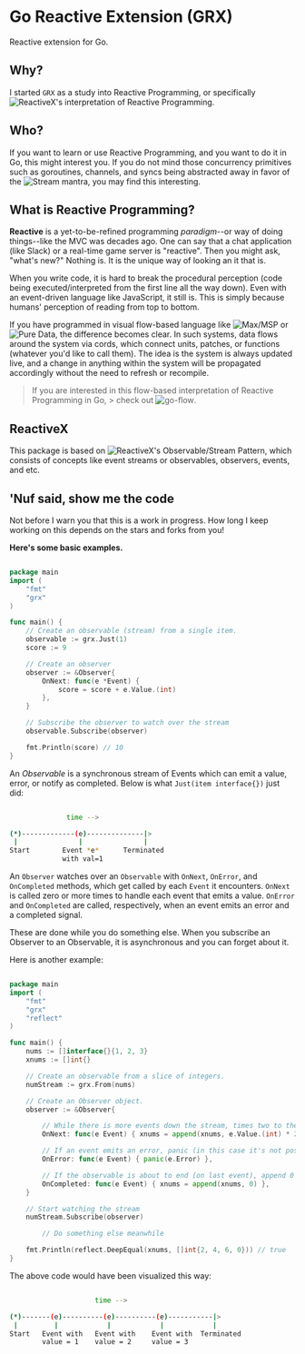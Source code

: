 # Go Reactive Extension (GRX)
Reactive extension for Go.

## Why?
I started `GRX` as a study into Reactive Programming, or specifically ![ReactiveX](http://reactivex.io)'s interpretation of Reactive Programming.

## Who?
If you want to learn or use Reactive Programming, and you want to do it in Go, this might interest you. If you do not mind those concurrency primitives such as goroutines, channels, and syncs being abstracted away in favor of the ![Stream mantra](https://camo.githubusercontent.com/e581baffb3db3e4f749350326af32de8d5ba4363/687474703a2f2f692e696d6775722e636f6d2f4149696d5138432e6a7067), you may find this interesting.

## What is Reactive Programming?
**Reactive** is a yet-to-be-refined programming *paradigm*--or way of doing things--like the MVC was decades ago. One can say that a chat application (like Slack) or a real-time game server is "reactive". Then you might ask, "what's new?" Nothing is. It is the unique way of looking an it that is.

When you write code, it is hard to break the procedural perception (code being executed/interpreted from the first line all the way down). Even with an event-driven language like JavaScript, it still is. This is simply because humans' perception of reading from top to bottom.

If you have programmed in visual flow-based language like ![Max/MSP](https://cycling74.com/products/max/#.WAGV0dwgd0I) or ![Pure Data](https://puredata.info/), the difference becomes clear. In such systems, data flows around the system via cords, which connect units, patches, or functions (whatever you'd like to call them). The idea is the system is always updated live, and a change in anything within the system will be propagated accordingly without the need to refresh or recompile.

> If you are interested in this flow-based interpretation of Reactive Programming in Go, > check out ![go-flow](https://github.com/trustmaster/goflow).

## ReactiveX
This package is based on ![ReactiveX](http://reactivex.io)'s Observable/Stream Pattern, which consists of concepts like event streams or observables, observers, events, and etc.

## 'Nuf said, show me the code
Not before I warn you that this is a work in progress. How long I keep working on this depends on the stars and forks from you!

**Here's some basic examples.**

```go

package main
import (
	"fmt"
	"grx"
)

func main() {
	// Create an observable (stream) from a single item.
	observable := grx.Just(1)
	score := 9

	// Create an observer
	observer := &Observer{
		OnNext: func(e *Event) {
			score = score + e.Value.(int)
		},
	}

	// Subscribe the observer to watch over the stream
	observable.Subscribe(observer)

	fmt.Println(score) // 10
}

```

An *Observable* is a synchronous stream of Events which can emit a value, error,
or notify as completed. Below is what `Just(item interface{})` just did:

```bash

              time -->

(*)-------------(e)--------------|>
 |               |               |
Start        Event *e*      Terminated
             with val=1

```

An `Observer` watches over an `Observable` with `OnNext`, `OnError`, and `OnCompleted` methods, which get called by each `Event` it encounters. `OnNext` is called zero or more times to handle each event that emits a value. `OnError` and `OnCompleted` are called, respectively, when an event emits an error and a completed signal.

These are done while you do something else. When you subscribe an Observer to an Observable, it is asynchronous and you can forget about it.

Here is another example:

```go

package main
import (
	"fmt"
	"grx"
	"reflect"
)

func main() {
	nums := []interface{}{1, 2, 3}
	xnums := []int{}

	// Create an observable from a slice of integers.
	numStream := grx.From(nums)

	// Create an Observer object.
	observer := &Observer{

		// While there is more events down the stream, times two to the value emitted and append to xnums.
		OnNext: func(e Event) { xnums = append(xnums, e.Value.(int) * 2) },

		// If an event emits an error, panic (in this case it's not possible to get an error).
		OnError: func(e Event) { panic(e.Error) },

		// If the observable is about to end (on last event), append 0 to xnums.
		OnCompleted: func(e Event) { xnums = append(xnums, 0) },
	}

	// Start watching the stream
	numStream.Subscribe(observer)

        // Do something else meanwhile

	fmt.Println(reflect.DeepEqual(xnums, []int{2, 4, 6, 0})) // true
}

```

The above code would have been visualized this way:

```bash

                     time -->

(*)-------(e)----------(e)----------(e)-----------|>
 |         |            |            |            |
Start   Event with   Event with    Event with  Terminated
        value = 1    value = 2     value = 3

```
